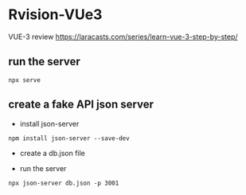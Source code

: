 # Rvision-VUe3

VUE-3 review https://laracasts.com/series/learn-vue-3-step-by-step/

## run the server

```
npx serve
```

## create a fake API json server

- install json-server

```
npm install json-server --save-dev
```

- create a db.json file

- run the server

```
npx json-server db.json -p 3001
```


